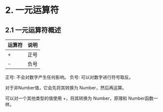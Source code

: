 # 2. 一元运算符

## 2.1 一元运算符概述

| 运算符 | 说明 |
|----|----|
| + | 正号 |
| - | 负号 |

正号: 不会对数字产生任何影响。
负号: 可以对数字进行符号取反。

对于非Number值，它会先将其转换为 Number，然后再运算。

可以对一个其他类型的值使用 +，将其转换为 Number，原理和 Number函数一样。

